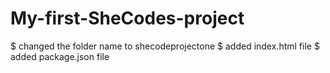 # My-first-SheCodes-project
$ changed the folder name to shecodeprojectone
$ added index.html file
$ added package.json file
